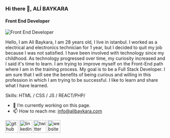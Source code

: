 ### Hi there 👋, ALİ BAYKARA
#### Front End Developer
![Front End Developer](https://plopdo.com/wp-content/uploads/2021/07/Screenshot-1-1210x642.png?crop=1)

Hello, I am Ali Baykara, I am 28 years old, I live in istanbul. I worked as a electrical and electronics technician for 1 year, but I decided to quit my job because I was not satisfied. I have been involved with technology since my childhood. As technology progressed over time, my curiosity increased and I said it's time to learn. I am trying to improve myself on the Front-End path where I am in the training process. My goal is to be a Full Stack Developer.
I am sure that I will see the benefits of being curious and willing in this profession in which I am trying to be successful.
I like to learn and share what I have learned.

Skills: HTML / CSS / JS / REACT/PHP/

- 🔭 I’m currently working on this page. 
- 📫 How to reach me: info@alibaykara.com 


[<img src='https://cdn.jsdelivr.net/npm/simple-icons@3.0.1/icons/github.svg' alt='github' height='40'>](https://github.com/alibaykara)  [<img src='https://cdn.jsdelivr.net/npm/simple-icons@3.0.1/icons/linkedin.svg' alt='linkedin' height='40'>](https://www.linkedin.com/in/alibaykara/)  [<img src='https://cdn.jsdelivr.net/npm/simple-icons@3.0.1/icons/twitter.svg' alt='twitter' height='40'>](https://twitter.com/alibaykara94)  [<img src='https://cdn.jsdelivr.net/npm/simple-icons@3.0.1/icons/icloud.svg' alt='website' height='40'>](www.alibaykara.com)  

